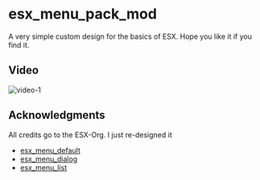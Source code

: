 # esx_menu_pack_mod

A very simple custom design for the basics of ESX. Hope you like it if you find it.

## Video
![video-1](https://streamable.com/o34lo9)

## Acknowledgments

All credits go to the ESX-Org. I just re-designed it
- [esx_menu_default](https://github.com/esx-framework/esx_menu_default)
- [esx_menu_dialog](https://github.com/esx-framework/esx_menu_dialog)
- [esx_menu_list](https://github.com/esx-framework/esx_menu_list)
